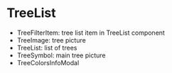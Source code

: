 # TreeList

- TreeFilterItem: tree list item in TreeList component
- TreeImage: tree picture
- TreeList: list of trees
- TreeSymbol: main tree picture
- TreeColorsInfoModal
